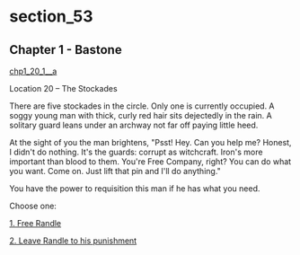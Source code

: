 
# section_53

## Chapter 1 - Bastone

[chp1_20_1__a](../../decomp/app/src/main/res/raw/chp1_20_1__a.mp3 ':include :type=audio')

Location 20 – The Stockades

There are five stockades in the circle. Only one is currently occupied. A soggy young man with thick, curly red hair sits dejectedly in the rain. A solitary guard leans under an archway not far off paying little heed.

At the sight of you the man brightens, "Psst! Hey. Can you help me? Honest, I didn't do nothing. It's the guards: corrupt as witchcraft. Iron's more important than blood to them. You're Free Company, right? You can do what you want. Come on. Just lift that pin and I'll do anything."

You have the power to requisition this man if he has what you need.


Choose one:

[1. Free Randle](output/chapter1/section_54.md)

[2. Leave Randle to his punishment](output/chapter1/section_55.md)


